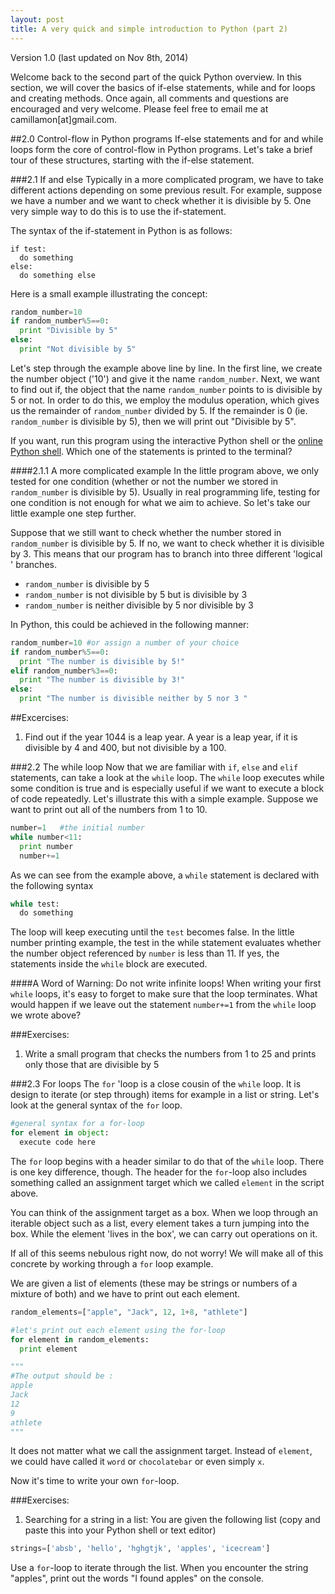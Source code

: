 ```yaml
---
layout: post
title: A very quick and simple introduction to Python (part 2)
---
```

Version 1.0 (last updated on Nov 8th, 2014)


Welcome back to the second part of the quick Python overview.
In this section, we will cover the basics of if-else
statements, while and for loops and creating methods. Once again, all
comments and questions are encouraged and very welcome.
Please feel free to email me at camillamon[at]gmail.com.

##2.0 Control-flow in Python programs
If-else statements and for and while loops
form the core of control-flow in Python programs.
Let's take a brief tour of these structures, starting
with the if-else statement.

###2.1 If and else
Typically in a more complicated program, we have
to take different actions depending on some previous result.
For example, suppose we have a number and we want
to check whether it is divisible by 5.
One very simple way to do this is to use the if-statement.

The syntax of the if-statement in Python is as follows:

```
if test:
  do something
else:
  do something else
```

Here is a small example illustrating the concept:


```python
random_number=10
if random_number%5==0:
  print "Divisible by 5"
else:
  print "Not divisible by 5"
```

Let's step through the example above line by line.
In the first line, we create the number object ('10') and
give it the name `random_number`. Next, we want
to find out if, the object that the name `random_number`
points to is divisible by 5 or not. In order to do this,
we employ the modulus operation, which gives us the remainder
of `random_number` divided by 5. If the remainder is 0 (ie. `random_number`
is divisible by 5), then we will print out "Divisible by 5".

If you want, run this program using the interactive Python shell
or the [online Python shell](http://repl.it/languages/Python).
Which one of the statements is printed to the terminal?

####2.1.1 A more complicated example
In the little program above, we only tested for one condition (whether
  or not the number we stored in `random_number` is divisible by 5).
Usually in real programming life, testing for one condition
is not enough for what we aim to achieve. So let's take
our little example one step further.

Suppose that we still want to check whether the number
stored in `random_number` is divisible by 5. If no, we
want to check whether it is divisible by 3. This
means that our program has to branch into three different
'logical ' branches.

* `random_number` is divisible by 5
* `random_number` is not divisible by 5 but is divisible by 3
* `random_number` is neither divisible by 5 nor divisible by 3

In Python, this could be achieved in the following manner:

```python
random_number=10 #or assign a number of your choice
if random_number%5==0:
  print "The number is divisible by 5!"
elif random_number%3==0:
  print "The number is divisible by 3!"
else:
  print "The number is divisible neither by 5 nor 3 "
```


##Excercises:
1. Find out if the year 1044 is a leap year.
A year is a leap year, if it is divisible by 4 and 400,
but not divisible by a 100.

###2.2 The while loop
Now that we are familiar with `if`, `else` and `elif`
statements, can take a look at the `while` loop.
The `while` loop executes while some condition is true and
is especially useful if we want to execute a block of code repeatedly.
Let's illustrate this with a simple example.
Suppose we want to print out all of the numbers from 1 to 10.

```python
number=1   #the initial number
while number<11:  
  print number
  number+=1
```
As we can see from the example above, a `while`
statement is declared with the following syntax

```python
while test:
  do something
```

The loop will keep executing until the `test` becomes false.
In the little number printing example, the test in the while
statement evaluates whether the number object referenced
by `number` is less than 11. If yes, the statements
inside the `while` block are executed.


####A Word of Warning: Do not write infinite loops!
When writing your first `while` loops, it's easy to forget
to make sure that the loop terminates.
What would happen if we leave out the statement `number+=1`
from the `while` loop we wrote above?


###Exercises:
1. Write a small program that checks the numbers from 1 to 25 and
prints only those that are divisible by 5


###2.3 For loops
The `for` 'loop is a close cousin of the `while` loop.
It is design to iterate (or step through) items for example
in a list or string. Let's look at the general syntax of the `for` loop.

```python
#general syntax for a for-loop
for element in object:
  execute code here
```

The `for` loop begins with a
header similar to do that of the `while` loop.
There is one key difference, though. The header for the `for`-loop
also includes something called an assignment target which we called
`element` in the script above.

You can think of the assignment target as a box.
When we loop through an iterable object such as a list,
every element takes a turn jumping into the box. While
the element 'lives in the box', we can carry out operations on it.

If all of this seems nebulous right now, do not worry!
We will make all of this concrete by working through
a `for` loop example.

We are given a list of elements (these may be strings
or numbers of a mixture of both) and we have to print out
each element.

```python
random_elements=["apple", "Jack", 12, 1+8, "athlete"]

#let's print out each element using the for-loop
for element in random_elements:
  print element

"""
#The output should be :
apple
Jack
12
9
athlete
"""
```

It does not matter what we call the assignment target.
Instead of `element`, we could have called it `word` or
`chocolatebar` or even simply `x`.

Now it's time to write your own `for`-loop.

###Exercises:
1. Searching for a string in a list:
You are given the following list (copy and paste this
into your Python shell or text editor)

```python
strings=['absb', 'hello', 'hghgtjk', 'apples', 'icecream']
```
Use a `for`-loop to iterate through the list. When you
encounter the string "apples", print out the words
"I found apples" on the console.
